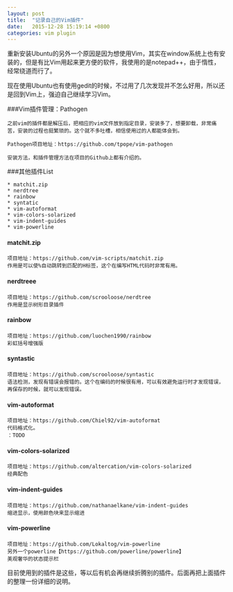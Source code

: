 ```yaml
---
layout: post
title:  "记录自己的Vim插件"
date:   2015-12-28 15:19:14 +0800
categories: vim plugin
---
```

重新安装Ubuntu的另外一个原因是因为想使用Vim，其实在window系统上也有安装的，但是有比Vim用起来更方便的软件，我使用的是notepad++，由于惰性，经常绕道而行了。
    
现在使用Ubuntu也有使用gedit的时候，不过用了几次发现并不怎么好用，所以还是回到Vim上，强迫自己继续学习Vim。
    
###Vim插件管理：Pathogen
    
	之前vim的插件都是解压后，把相应的vim文件放到指定目录，安装多了，想要卸载，非常痛苦，安装的过程也挺繁琐的。这个就不多吐槽，相信使用过的人都能体会到。
    
	Pathogen项目地址：https://github.com/tpope/vim-pathogen
    
	安装方法，和插件管理方法在项目的Github上都有介绍的。
    
###其他插件List
    
    * matchit.zip
    * nerdtree
    * rainbow
    * syntatic
    * vim-autoformat
    * vim-colors-solarized
    * vim-indent-guides
    * vim-powerline
    
#### matchit.zip
    项目地址：https://github.com/vim-scripts/matchit.zip
    作用是可以使%自动跳转到匹配的H标签，这个在编写HTML代码时非常有用。
   
#### nerdtreee
    项目地址：https://github.com/scrooloose/nerdtree
    作用是显示树形目录插件

#### rainbow
	项目地址：https://github.com/luochen1990/rainbow
	彩虹括号增强版
	
#### syntastic
	项目地址：https://github.com/scrooloose/syntastic
	语法检测，发现有错误会报错的。这个在编码的时候很有用，可以有效避免运行时才发现错误，再保存的时候，就可以发现错误。
	
#### vim-autoformat
	项目地址：https://github.com/Chiel92/vim-autoformat
	代码格式化。
	：TODO

#### vim-colors-solarized
	项目地址：https://github.com/altercation/vim-colors-solarized
	经典配色

#### vim-indent-guides
	项目地址：https://github.com/nathanaelkane/vim-indent-guides
	缩进显示，使用颜色块来显示缩进

#### vim-powerline
	项目地址：https://github.com/Lokaltog/vim-powerline
	另外一个powerline【https://github.com/powerline/powerline】
	美观奢华的状态提示栏

目前使用到的插件是这些，等以后有机会再继续折腾别的插件。后面再把上面插件的整理一份详细的说明。
